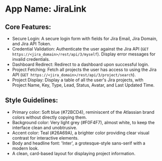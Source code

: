 # **App Name**: JiraLink

## Core Features:

- Secure Login: A secure login form with fields for Jira Email, Jira Domain, and Jira API Token.
- Credential Validation: Authenticate the user against the Jira API (`GET https://<jira_domain>/rest/api/3/myself`). Display error messages for invalid credentials.
- Dashboard Redirect: Redirect to a dashboard upon successful login.
- Project Fetching: Fetch all projects the user has access to using the Jira API (`GET https://<jira_domain>/rest/api/3/project/search`).
- Project Display: Display a table of all the user's Jira projects, with Project Name, Key, Type, Lead, Status, Avatar, and Last Updated Time.

## Style Guidelines:

- Primary color: Soft blue (#72BCD4), reminiscent of the Atlassian brand colors without directly copying them.
- Background color: Very light grey (#F0F4F7), almost white, to keep the interface clean and unobtrusive.
- Accent color: Teal (#26A69A), a brighter color providing clear visual contrast for interactive elements.
- Body and headline font: 'Inter', a grotesque-style sans-serif with a modern look.
- A clean, card-based layout for displaying project information.